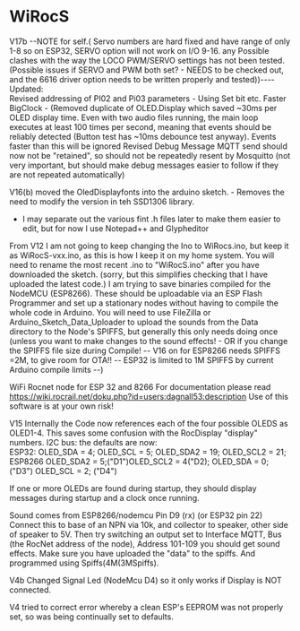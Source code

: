 # WiRocS

V17b 
--NOTE for self.(  Servo numbers are hard fixed and have range of only 1-8 so on ESP32, SERVO option will not work on I/O 9-16.
  any Possible clashes with the way the LOCO PWM/SERVO settings has not been tested.(Possible issues if SERVO and PWM both set? - NEEDS to be checked out, and the 6616 driver option needs to be written properly and tested))---- 
Updated:   
Revised addressing of PI02 and Pi03 parameters - Using Set bit etc. 
Faster BigClock - (Removed duplicate of OLED.Display which saved ~30ms per OLED display time. Even with two audio files running, the main loop executes at least 100 times per second, meaning that events should be reliably detected (Button test has ~10ms debounce test anyway). Events faster than this will be ignored 
Revised Debug Message MQTT send should now not be "retained", so should not be repeatedly resent by Mosquitto (not very important, but should make debug messages easier to follow if they are not repeated automatically) 

V16(b) moved the OledDisplayfonts into the arduino sketch. - Removes the need to modify the version in teh SSD1306 library.
- I may separate out the various fint .h files later to make them easier to edit, but for now I use Notepad++ and Glypheditor

From V12 I am not going to keep changing the Ino to WiRocs.ino, but keep it as WiRocS-vxx.ino, as this is how I keep it on my home system. 
You will need to rename the most recent .ino to "WiRocS.ino" after you have downloaded the sketch. (sorry, but this simplifies checking that I have uploaded the latest code.)
I am trying to save binaries compiled for the NodeMCU (ESP8266). These should be uploadable via an ESP Flash Programmer and set up a  stationary nodes without having to compile the whole code in Arduino. You will need to use FileZilla or Arduino_Sketch_Data_Uploader to upload the sounds from the Data directory to the Node's SPIFFS, but generally this only needs doing once (unless you want to make changes to the sound effects! - OR if you change the SPIFFS file size during Compile! -- V16 on for ESP8266 needs SPIFFS =2M, to give room for OTA!! -- ESP32 is limited to 1M SPIFFS by current Arduino compile limits --)  

WiFi Rocnet node for ESP 32 and 8266
For documentation please read https://wiki.rocrail.net/doku.php?id=users:dagnall53:description
Use of this software is at your own risk!

V15 Internally the Code now references each of the four possible OLEDS as OLED1-4. This saves some confusion with the RocDisplay "display" numbers. 
I2C bus: the defaults are now:  
  ESP32: OLED_SDA = 4; OLED_SCL = 5; OLED_SDA2 = 19; OLED_SCL2 = 21;
  ESP8266 OLED_SDA2 = 5;("D1")OLED_SCL2 = 4("D2); OLED_SDA = 0; ("D3") OLED_SCL = 2; ("D4") 

If one or more OLEDs are found during startup, they should display messages during startup and a clock once running. 

Sound comes from ESP8266/nodemcu Pin D9 (rx) (or ESP32 pin 22) Connect this to base of an NPN via 10k, and collector to speaker, other side of speaker to 5V. Then try switching an output set to Interface MQTT, Bus (the RocNet address of the node), Address 101-109 you should get sound effects. Make sure you have uploaded the "data" to the spiffs. And programmed using Spiffs(4M(3MSpiffs).   



V4b Changed Signal Led (NodeMcu D4) so it only works if Display is NOT connected.
     
V4 tried to correct error whereby a clean ESP's EEPROM was not properly set, so was being continually set to defaults.

